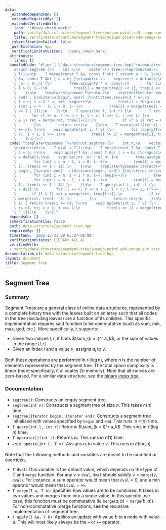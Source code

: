 ```yaml
---
data:
  _extendedDependsOn: []
  _extendedRequiredBy: []
  _extendedVerifiedWith:
  - icon: ':heavy_check_mark:'
    path: verify/data-structure/segment-tree/yosupo-point-add-range-sum.test.cpp
    title: verify/data-structure/segment-tree/yosupo-point-add-range-sum.test.cpp
  _isVerificationFailed: false
  _pathExtension: hpp
  _verificationStatusIcon: ':heavy_check_mark:'
  attributes:
    links: []
  bundledCode: "#line 1 \"data-structure/segment-tree.hpp\"\ntemplate<typename T>\n\
    struct segtree {\n    int n;\n    vector<T> tree;\n\nprotected:\n    T dval =\
    \ T();\n\n    T merge(const T &a, const T &b) { return a + b; }\n\n    void apply(T\
    \ &a, const T &b) { a = b; }\n\npublic:\n    segtree() = default;\n\n    segtree(int\
    \ _n) : n(_n) {\n        tree.assign(2 * n, dval);\n        for (int i = n - 1;\
    \ i > 0; i--)\n            tree[i] = merge(tree[i << 1], tree[i << 1 | 1]);\n\
    \    }\n\n    template<typename Iterator>\n    segtree(Iterator begin, Iterator\
    \ end) : n(distance(begin, end)) {\n\t\ttree.resize(2 * n);\n        for (int\
    \ i = n; i < 2 * n; i++, begin++)\n            tree[i] = *begin;\n        for\
    \ (int i = n - 1; i > 0; i--)\n            tree[i] = merge(tree[i << 1], tree[i\
    \ << 1 | 1]);\n    }\n\n    T query(int l, int r) {\n        T ret = dval;\n \
    \       for (l += n, r += n + 1; l < r; l >>= 1, r >>= 1) {\n            if (l\
    \ & 1) ret = merge(ret, tree[l++]);\n            if (r & 1) ret = merge(ret, tree[--r]);\n\
    \        }\n        return ret;\n    }\n\n    T operator[](int i) { return tree[i\
    \ += n]; }\n\n    void update(int i, T v) {\n        for (apply(tree[i += n],\
    \ v); i > 1; i >>= 1)\n            tree[i >> 1] = merge(tree[i], tree[i ^ 1]);\n\
    \    }\n};\n"
  code: "template<typename T>\nstruct segtree {\n    int n;\n    vector<T> tree;\n\
    \nprotected:\n    T dval = T();\n\n    T merge(const T &a, const T &b) { return\
    \ a + b; }\n\n    void apply(T &a, const T &b) { a = b; }\n\npublic:\n    segtree()\
    \ = default;\n\n    segtree(int _n) : n(_n) {\n        tree.assign(2 * n, dval);\n\
    \        for (int i = n - 1; i > 0; i--)\n            tree[i] = merge(tree[i <<\
    \ 1], tree[i << 1 | 1]);\n    }\n\n    template<typename Iterator>\n    segtree(Iterator\
    \ begin, Iterator end) : n(distance(begin, end)) {\n\t\ttree.resize(2 * n);\n\
    \        for (int i = n; i < 2 * n; i++, begin++)\n            tree[i] = *begin;\n\
    \        for (int i = n - 1; i > 0; i--)\n            tree[i] = merge(tree[i <<\
    \ 1], tree[i << 1 | 1]);\n    }\n\n    T query(int l, int r) {\n        T ret\
    \ = dval;\n        for (l += n, r += n + 1; l < r; l >>= 1, r >>= 1) {\n     \
    \       if (l & 1) ret = merge(ret, tree[l++]);\n            if (r & 1) ret =\
    \ merge(ret, tree[--r]);\n        }\n        return ret;\n    }\n\n    T operator[](int\
    \ i) { return tree[i += n]; }\n\n    void update(int i, T v) {\n        for (apply(tree[i\
    \ += n], v); i > 1; i >>= 1)\n            tree[i >> 1] = merge(tree[i], tree[i\
    \ ^ 1]);\n    }\n};"
  dependsOn: []
  isVerificationFile: false
  path: data-structure/segment-tree.hpp
  requiredBy: []
  timestamp: '2021-12-31 09:05:27-08:00'
  verificationStatus: LIBRARY_ALL_AC
  verifiedWith:
  - verify/data-structure/segment-tree/yosupo-point-add-range-sum.test.cpp
documentation_of: data-structure/segment-tree.hpp
layout: document
title: Segment Tree
---
```


## Segment Tree

### Summary

Segment Trees are a general class of online data structures, represented by a complete binary tree with the leaves built on an array such that all nodes in the tree (excluding leaves) are a function of its children. This specific implementation requires said function to be commutative (such as sum, min, max, gcd, etc.). More specifically, it supports:
- Given two indices $l, r$, it finds $\sum_{k = l}^r a_k$, or the sum of values in the range $[l, r]$.
- Given an index $i$ and a value $v$, assigns $a_i$ to $v$. 

Both these operations are performed in $\mathcal{O}(\log n)$, where $n$ is the number of elements represented by the segment tree. The total space complexity is linear (more specifically, it allocates $2n$ memory). Note that all indices are zero-based. For a similar data structure, see the [binary index tree](https://dutinmeow.github.io/library/data-structure/binary-index-tree.hpp). 

### Documentation

- `segtree()`: Constructs an empty segment tree.
- `segtree(int n)`: Constructs a segment tree of size $n$. This takes $\mathcal{O}(n)$ time.
- `segtree(Iterator begin, Iterator end)`: Constructs a segment tree initialized with values specified by $\texttt{begin}$ and $\texttt{end}$. This runs in $\mathcal{O}(n)$ time.
- `T query(int l, int r)`: Returns $\sum_{k = l}^r a_k$. This runs in $\mathcal{O}(\log n)$ time.
- `T operator[](int i)`: Returns $a_i$. This runs in $\mathcal{O}(1)$ time.
- `void update(int i, T v)`: Assigns $a_i$ to value $v$. This runs in $\mathcal{O}(\log n)$. 

Note that the following methods and variables are meant to be modified or overriden. 
- `T dval`: This variable is the default value, which depends on the type of $T$ and $\texttt{merge}$ function. For any $v \neq \texttt{dval}$, $\texttt{dval}$ should satisfy $v = \texttt{merge}(v, \texttt{dval})$. For instance, a sum operator would mean that $\texttt{dval} = 0$, and a min operator would mean that $\texttt{dval} = \infty$. 
- `T merge(T a, T b)`: Specifies how values are to be combined. It takes in two values and merges them into a single value. In this specific use case, this function must be commutative (ie $\texttt{merge}(a, b) = \texttt{merge}(b, a)$). For non-commutative merge functions, see the recursive implementation of segment tree. 
- `T apply(T &a, T b)`: Applies an update with value $b$ to a node with value $a$. This will most likely always be the `=` or `+=` operator. 

